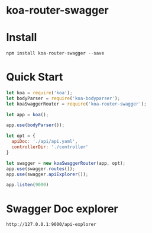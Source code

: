 # koa-router-swagger

# Install
```js
npm install koa-router-swagger --save
```

# Quick Start

```js
let koa = require('koa');
let bodyParser = require('koa-bodyparser');
let koaSwaggerRouter = require('koa-router-swagger');

let app = koa();

app.use(bodyParser());

let opt = {
  apiDoc: './api/api.yaml',
  controllerDir: './controller'
}

let swagger = new koaSwaggerRouter(app, opt);
app.use(swagger.routes());
app.use(swagger.apiExplorer());

app.listen(9000)
```

# Swagger Doc explorer

```sh
http://127.0.0.1:9000/api-explorer
```
